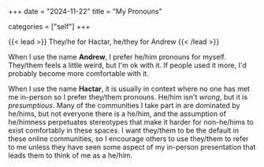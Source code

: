 +++
date = "2024-11-22"
title = "My Pronouns"

categories = ["self"]
+++

{{< lead >}}
They/he for Hactar, he/they for Andrew
{{< /lead >}}

<!--more-->

When I use the name **Andrew**, I prefer <span class="blue">he/him</span> pronouns for myself. <span class="green">They/them</span> feels a little weird, but I'm ok with it. If people used it more, I'd probably become more comfortable with it.

When I use the name **Hactar**, it is usually in context where no one has met me in-person so I prefer <span class="green">they/them</span> pronouns. <span class="blue">He/him</span> isn't _wrong_, but it is _presumptious_. Many of the communities I take part in are dominated by <span class="blue">he/him</span>s, but not everyone there is a <span class="blue">he/him</span>, and the assumption of <span class="blue">he/him</span>ness perpetuates stereotypes that make it harder for non-<span class="blue">he/him</span>s to exist comfortably in these spaces. I want <span class="green">they/them</span> to be the default in these online communities, so I encourage others to use <span class="green">they/them</span> to refer to me unless they have seen some aspect of my in-person presentation that leads them to think of me as a <span class="blue">he/him</span>.
